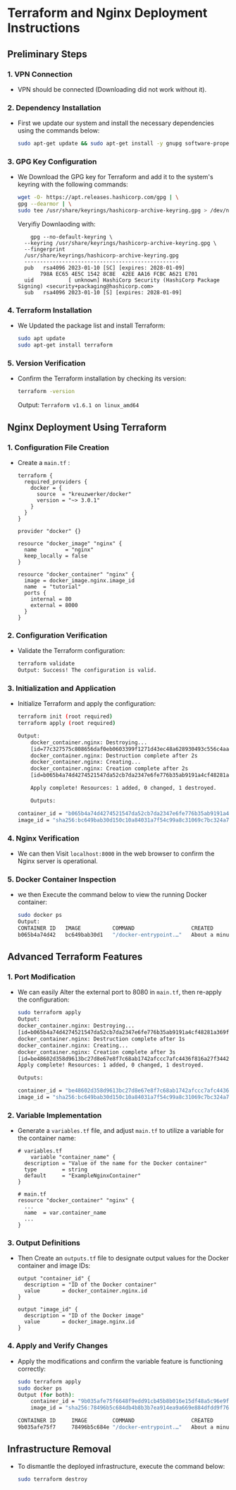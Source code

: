 
# Terraform and Nginx Deployment Instructions

## Preliminary Steps

### 1. VPN Connection
- VPN should be connected (Downloading did not work without it).

### 2. Dependency Installation
- First we update our system and install the necessary dependencies using the commands below:
    ```bash
    sudo apt-get update && sudo apt-get install -y gnupg software-properties-common
    ```

### 3. GPG Key Configuration
- We Download the GPG key for Terraform and add it to the system's keyring with the following commands:
    ```bash
    wget -O- https://apt.releases.hashicorp.com/gpg | \
    gpg --dearmor | \
    sudo tee /usr/share/keyrings/hashicorp-archive-keyring.gpg > /dev/null
    ```

  Veryifiy Downlaoding with:
  ```
	  gpg --no-default-keyring \
	--keyring /usr/share/keyrings/hashicorp-archive-keyring.gpg \
	--fingerprint
	/usr/share/keyrings/hashicorp-archive-keyring.gpg
	-------------------------------------------------
	pub   rsa4096 2023-01-10 [SC] [expires: 2028-01-09]
 	     798A EC65 4E5C 1542 8C8E  42EE AA16 FCBC A621 E701
	uid           [ unknown] HashiCorp Security (HashiCorp Package Signing) <security+packaging@hashicorp.com>
	sub   rsa4096 2023-01-10 [S] [expires: 2028-01-09]
  ```

### 4. Terraform Installation
- We Updated the package list and install Terraform:
    ```bash
    sudo apt update
    sudo apt-get install terraform
    ```

### 5. Version Verification
- Confirm the Terraform installation by checking its version:
    ```bash
    terraform -version
    ```
    Output: ``` Terraform v1.6.1
	on linux_amd64 ```

## Nginx Deployment Using Terraform

### 1. Configuration File Creation
- Create a `main.tf` :
    ```hcl
    terraform {
      required_providers {
        docker = {
          source  = "kreuzwerker/docker"
          version = "~> 3.0.1"
        }
      }
    }

    provider "docker" {}

    resource "docker_image" "nginx" {
      name         = "nginx"
      keep_locally = false
    }

    resource "docker_container" "nginx" {
      image = docker_image.nginx.image_id
      name  = "tutorial"
      ports {
        internal = 80
        external = 8000
      }
    }
    ```

### 2. Configuration Verification
- Validate the Terraform configuration:
    ```bash
    terraform validate
    Output: Success! The configuration is valid.
    ```

### 3. Initialization and Application
- Initialize Terraform and apply the configuration:
    ```bash
    terraform init (root required)
    terraform apply (root required)

	Output:
		docker_container.nginx: Destroying... 
		[id=77c327575c808656daf0eb0603399f1271d43ec48a628930493c556c4aa2081b]
		docker_container.nginx: Destruction complete after 2s
		docker_container.nginx: Creating...
		docker_container.nginx: Creation complete after 2s 	
		[id=b065b4a74d4274521547da52cb7da2347e6fe776b35ab9191a4cf48281a369fc]

		Apply complete! Resources: 1 added, 0 changed, 1 destroyed.

		Outputs:

	container_id = "b065b4a74d4274521547da52cb7da2347e6fe776b35ab9191a4cf48281a369fc"
	image_id = "sha256:bc649bab30d150c10a84031a7f54c99a8c31069c7bc324a7899d7125d59cc973nginx:latest"
    ```

### 4. Nginx Verification
- We can then Visit `localhost:8000` in the web browser to confirm the Nginx server is operational.

### 5. Docker Container Inspection
- we then Execute the command below to view the running Docker container:
    ```bash
    sudo docker ps
    Output:
    CONTAINER ID   IMAGE          COMMAND                  CREATED              STATUS              PORTS                  NAMES
	b065b4a74d42   bc649bab30d1   "/docker-entrypoint.…"   About a minute ago   Up About a minute   0.0.0.0:8000->80/tcp   ExampleNginxContainer


    ```

## Advanced Terraform Features

### 1. Port Modification
- We can easily Alter the external port to 8080 in `main.tf`, then re-apply the configuration:
    ```bash
    sudo terraform apply
    Output:
    docker_container.nginx: Destroying... 	
    [id=b065b4a74d4274521547da52cb7da2347e6fe776b35ab9191a4cf48281a369fc]
	docker_container.nginx: Destruction complete after 1s
	docker_container.nginx: Creating...
	docker_container.nginx: Creation complete after 3s 
	[id=be48602d358d9613bc27d8e67e8f7c68ab1742afccc7afc4436f816a27f34423]
	Apply complete! Resources: 1 added, 0 changed, 1 destroyed.

	Outputs:

	container_id = "be48602d358d9613bc27d8e67e8f7c68ab1742afccc7afc4436f816a27f34423"
	image_id = "sha256:bc649bab30d150c10a84031a7f54c99a8c31069c7bc324a7899d7125d59cc973nginx:latest"
    ```

### 2. Variable Implementation
- Generate a `variables.tf` file, and adjust `main.tf` to utilize a variable for the container name:
    ```hcl
    # variables.tf
	    variable "container_name" {
	  description = "Value of the name for the Docker container"
	  type        = string
	  default     = "ExampleNginxContainer"
	}

    # main.tf
    resource "docker_container" "nginx" {
      ...
      name  = var.container_name
      ...
    }
    ```

### 3. Output Definitions
- Then Create an `outputs.tf` file to designate output values for the Docker container and image IDs:
    ```hcl
    output "container_id" {
      description = "ID of the Docker container"
      value       = docker_container.nginx.id
    }

    output "image_id" {
      description = "ID of the Docker image"
      value       = docker_image.nginx.id
    }
    ```

### 4. Apply and Verify Changes
- Apply the modifications and confirm the variable feature is functioning correctly:
    ```bash
    sudo terraform apply
    sudo docker ps
	Output (for both):
		container_id = "9b035afe75f6648f9edd91cb45b8b016e15df48a5c96e9f91b22d08fd60e9a0" 
		image_id = "sha256:78496b5c684db4b8b3b7ea914ea9a669e884dfdd9f769ff4c2b0f4671bafaa0nginx:latest"

	CONTAINER ID     IMAGE        COMMAND                  CREATED               STATUS               PORTS                   	NAMES
	9b035afe75f7     78496b5c684e "/docker-entrypoint.…"   About a minute ago    Up About a minute    	0.0.0.0:8080->80/tcp    NewNginxContainer


## Infrastructure Removal

- To dismantle the deployed infrastructure, execute the command below:
    ```bash
    sudo terraform destroy
    ```
